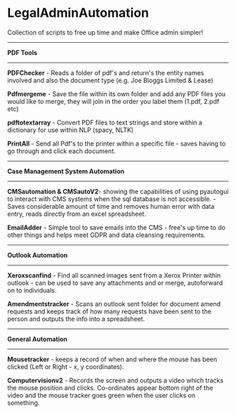 # LegalAdminAutomation
Collection of scripts to free up time and make Office admin simpler!

_______________________________________________________

**PDF Tools**
_____________

**PDFChecker** - Reads a folder of pdf's and return's the entity names involved and also the document type (e.g. Joe Bloggs Limited & Lease)

**Pdfmergeme** - Save the file within its own folder and add any PDF files you would like to merge, they will join in the order you label them (1.pdf, 2.pdf etc)

**pdftotextarray** - Convert PDF files to text strings and store within a dictionary for use within NLP (spacy, NLTK)

**PrintAll** - Send all Pdf's to the printer within a specific file - saves having to go through and click each document. 
_____________

**Case Management System Automation**
_____________

**CMSautomation & CMSautoV2**- showing the capabilities of using pyautogui to interact with CMS systems when the sql database is not accessible. - Saves considerable amount of time and removes human error with data entry, reads directly from an excel spreadsheet. 

**EmailAdder** - Simple tool to save emails into the CMS - free's up time to do other things and helps meet GDPR and data cleansing requirements. 
_____________

**Outlook Automation**
_____________

**Xeroxscanfind** - Find all scanned images sent from a Xerox Printer within outlook - can be used to save any attachments and or merge, autoforward on to individuals.

**Amendmentstracker** - Scans an outlook sent folder for document amend requests and keeps track of how many requests have been sent to the person and outputs the info into a spreadsheet.

_____________

**General Automation**
_____________

**Mousetracker** - keeps a record of when and where the mouse has been clicked (Left or Right - x, y coordinates).

**Computervisionv2** - Records the screen and outputs a video which tracks the mouse position and clicks. Co-ordinates appear bottom right of the video and the mouse tracker goes green when the user clicks on something. 
